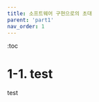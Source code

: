 ```yaml
---
title: 소프트웨어 구현으로의 초대 
parent: 'part1'
nav_order: 1
---
```


:toc

# 1-1. test

test


<!-- title: 소프트웨어 구현으로의 초대 
parent: '1부: 기초 확립' -->
